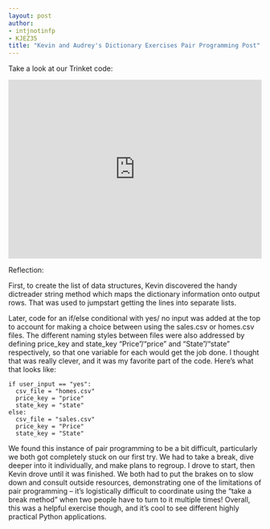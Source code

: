 ```yaml
---
layout: post
author:
- intjnotinfp
- KJEZ35
title: "Kevin and Audrey's Dictionary Exercises Pair Programming Post"
---
```


Take a look at our Trinket code:
<iframe src="https://trinket.io/embed/python3/2058485220" width="100%" height="356" frameborder="0" marginwidth="0" marginheight="0" allowfullscreen></iframe>

Reflection:

First, to create the list of data structures, Kevin discovered the handy dictreader string method which maps the dictionary information onto output rows. That was used to jumpstart getting the lines into separate lists.

Later, code for an if/else conditional with yes/ no input was added at the top to account for making a choice between using the sales.csv or homes.csv files. The different naming styles between files were also addressed by defining price_key and state_key “Price”/“price” and “State”/“state” respectively, so that one variable for each would get the job done. I thought that was really clever, and it was my favorite part of the code. Here’s what that looks like:

```
if user_input == "yes":
  csv_file = "homes.csv"
  price_key = "price"
  state_key = "state"
else:
  csv_file = "sales.csv"
  price_key = "Price"
  state_key = "State"
```

We found this instance of pair programming to be a bit difficult, particularly we both got completely stuck on our first try. We had to take a break, dive deeper into it individually, and make plans to regroup. I drove to start, then Kevin drove until it was finished. We both had to put the brakes on to slow down and consult outside resources, demonstrating one of the limitations of pair programming – it’s logistically difficult to coordinate using the “take a break method” when two people have to turn to it multiple times! Overall, this was a helpful exercise though, and it’s cool to see different highly practical Python applications. 
